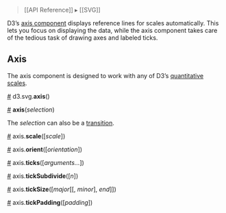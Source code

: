 > [[API Reference]] ▸ [[SVG]]

D3’s [axis component](http://bl.ocks.org/1166403) displays reference lines for scales automatically. This lets you focus on displaying the data, while the axis component takes care of the tedious task of drawing axes and labeled ticks.

## Axis

The axis component is designed to work with any of D3’s [quantitative scales](Quantitative-Scales).

<a name="axis" href="SVG-Axes#wiki-axis">#</a> d3.svg.<b>axis</b>()

<a name="_axis" href="SVG-Axes#wiki-_axis">#</a> <b>axis</b>(<i>selection</i>)

The *selection* can also be a [transition](Transitions).

<a name="axis_scale" href="SVG-Axes#wiki-axis_scale">#</a> axis.<b>scale</b>([<i>scale</i>])

<a name="axis_orient" href="SVG-Axes#wiki-axis_orient">#</a> axis.<b>orient</b>([<i>orientation</i>])

<a name="axis_ticks" href="SVG-Axes#wiki-axis_ticks">#</a> axis.<b>ticks</b>([<i>arguments…</i>])

<a name="axis_tickSubdivide" href="SVG-Axes#wiki-axis_tickSubdivide">#</a> axis.<b>tickSubdivide</b>([<i>n</i>])

<a name="axis_tickSize" href="SVG-Axes#wiki-axis_tickSize">#</a> axis.<b>tickSize</b>([<i>major</i>[[, <i>minor</i>], <i>end</i>]])

<a name="axis_tickPadding" href="SVG-Axes#wiki-axis_tickPadding">#</a> axis.<b>tickPadding</b>([<i>padding</i>])
